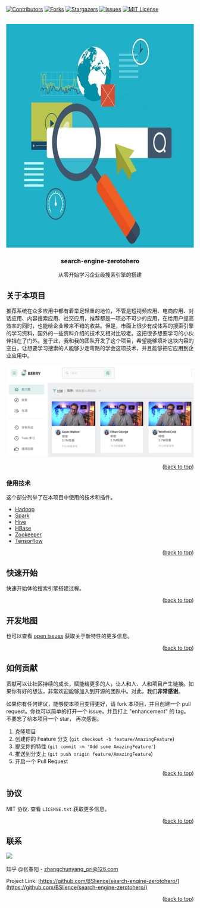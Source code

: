 <div id="top"></div>


<!-- PROJECT SHIELDS -->
<!--
*** I'm using markdown "reference style" links for readability.
*** Reference links are enclosed in brackets [ ] instead of parentheses ( ).
*** See the bottom of this document for the declaration of the reference variables
*** for contributors-url, forks-url, etc. This is an optional, concise syntax you may use.
*** https://www.markdownguide.org/basic-syntax/#reference-style-links
-->
[![Contributors][contributors-shield]][contributors-url]
[![Forks][forks-shield]][forks-url]
[![Stargazers][stars-shield]][stars-url]
[![Issues][issues-shield]][issues-url]
[![MIT License][license-shield]][license-url]



<!-- PROJECT LOGO -->
<br />
<div align="center">
  <a href="https://github.com/BSlience/search-engine-zerotohero">
    <img src="images/logo.jpeg" alt="Logo" width="800" height="600">
  </a>

  <h3 align="center">search-engine-zerotohero</h3>

  <p align="center">
    从零开始学习企业级搜索引擎的搭建
    <!-- <br />
    <a href="https://github.com/othneildrew/Best-README-Template"><strong>查看文档 »</strong></a>
    <br />
    <br />
    <a href="https://github.com/othneildrew/Best-README-Template">查看例子</a>
    ·
    <a href="https://github.com/othneildrew/Best-README-Template/issues">反馈 Bug</a>
    ·
    <a href="https://github.com/othneildrew/Best-README-Template/issues">提交 Pull Request</a> -->
  </p>
</div>



<!-- TABLE OF CONTENTS -->
<!-- <details>
  <summary>Table of Contents</summary>
  <ol>
    <li>
      <a href="#about-the-project">About The Project</a>
      <ul>
        <li><a href="#built-with">Built With</a></li>
      </ul>
    </li>
    <li>
      <a href="#getting-started">Getting Started</a>
      <ul>
        <li><a href="#prerequisites">Prerequisites</a></li>
        <li><a href="#installation">Installation</a></li>
      </ul>
    </li>
    <li><a href="#usage">Usage</a></li>
    <li><a href="#roadmap">Roadmap</a></li>
    <li><a href="#contributing">Contributing</a></li>
    <li><a href="#license">License</a></li>
    <li><a href="#contact">Contact</a></li>
    <li><a href="#acknowledgments">Acknowledgments</a></li>
  </ol>
</details> -->



<!-- ABOUT THE PROJECT -->
## 关于本项目

推荐系统在众多应用中都有着举足轻重的地位，不管是短视频应用、电商应用、对话应用、内容搜索应用、社交应用，推荐都是一项必不可少的应用，在给用户提高效率的同时，也能给企业带来不错的收益。但是，市面上很少有成体系的搜索引擎的学习资料，国外的一些资料介绍的技术又相对比较老。这把很多想要学习的小伙伴挡在了门外。鉴于此，我和我的团队开发了这个项目，希望能够填补这块内容的空白，让想要学习搜索的人能够少走弯路的学会这项技术，并且能够把它应用到企业应用中。

[![Product Name Screen Shot][product-screenshot]](https://github.com/BSlience/search-engine-zerotohero)

<p align="right">(<a href="#top">back to top</a>)</p>



### 使用技术

这个部分列举了在本项目中使用的技术和插件。

* [Hadoop](https://hadoop.apache.org/)
* [Spark](https://spark.apache.org/)
* [Hive](https://hive.apache.org/)
* [HBase](https://hbase.apache.org/)
* [Zookeeper](https://zookeeper.apache.org/)
* [Tensorflow](https://www.tensorflow.org/)

<p align="right">(<a href="#top">back to top</a>)</p>

<!-- GETTING STARTED -->
## 快速开始

快速开始体验搜索引擎搭建过程。



<p align="right">(<a href="#top">back to top</a>)</p>


<!-- USAGE EXAMPLES -->
<!-- ## 如何使用

Use this space to show useful examples of how a project can be used. Additional screenshots, code examples and demos work well in this space. You may also link to more resources.

_For more examples, please refer to the [Documentation](https://example.com)_

<p align="right">(<a href="#top">back to top</a>)</p> -->



<!-- ROADMAP -->
## 开发地图


也可以查看 [open issues](https://github.com/BSlience/search-engine-zerotohero/issues) 获取关于新特性的更多信息。

<p align="right">(<a href="#top">back to top</a>)</p>


<!-- CONTRIBUTING -->
## 如何贡献

贡献可以让社区持续的成长，赋能给更多的人，让人和人、人和项目产生链接。如果你有好的想法，非常欢迎能够加入到开源的团队中。对此，我们**非常感谢**。

如果你有任何建议，能够使本项目变得更好，请 fork 本项目，并且创建一个 pull request。你也可以简单的打开一个 issue，并且打上 "enhancement" 的 tag。不要忘了给本项目一个 star， 再次感谢。

1. 克隆项目
2. 创建你的 Feature 分支 (`git checkout -b feature/AmazingFeature`)
3. 提交你的特性 (`git commit -m 'Add some AmazingFeature'`)
4. 推送到分支上 (`git push origin feature/AmazingFeature`)
5. 开启一个 Pull Request

<p align="right">(<a href="#top">back to top</a>)</p>



<!-- LICENSE -->
## 协议

MIT 协议. 查看 `LICENSE.txt` 获取更多信息。

<p align="right">(<a href="#top">back to top</a>)</p>


<!-- CONTACT -->
## 联系

![](images/wechat.jpg)

知乎 @张春阳 - zhangchunyang_pri@126.com

Project Link: [https://github.com/BSlience/search-engine-zerotohero/](https://github.com/BSlience/search-engine-zerotohero/)

<p align="right">(<a href="#top">back to top</a>)</p>



<!-- ACKNOWLEDGMENTS -->
<!-- ## 你可能会感兴趣

Use this space to list resources you find helpful and would like to give credit to. I've included a few of my favorites to kick things off!

* [Choose an Open Source License](https://choosealicense.com)
* [GitHub Emoji Cheat Sheet](https://www.webpagefx.com/tools/emoji-cheat-sheet)
* [Malven's Flexbox Cheatsheet](https://flexbox.malven.co/)
* [Malven's Grid Cheatsheet](https://grid.malven.co/)
* [Img Shields](https://shields.io)
* [GitHub Pages](https://pages.github.com)
* [Font Awesome](https://fontawesome.com)
* [React Icons](https://react-icons.github.io/react-icons/search)

<p align="right">(<a href="#top">back to top</a>)</p> -->



<!-- MARKDOWN LINKS & IMAGES -->
<!-- https://www.markdownguide.org/basic-syntax/#reference-style-links -->
[contributors-shield]: https://img.shields.io/github/contributors/BSlience/search-engine-zerotohero.svg?style=for-the-badge
[contributors-url]: https://github.com/BSlience/search-engine-zerotohero/graphs/contributors
[forks-shield]: https://img.shields.io/github/forks/BSlience/search-engine-zerotohero.svg?style=for-the-badge
[forks-url]: https://github.com/BSlience/search-engine-zerotohero/network/members
[stars-shield]: https://img.shields.io/github/stars/BSlience/search-engine-zerotohero.svg?style=for-the-badge
[stars-url]: https://github.com/BSlience/search-engine-zerotohero/stargazers
[issues-shield]: https://img.shields.io/github/issues/BSlience/search-engine-zerotohero.svg?style=for-the-badge
[issues-url]: https://github.com/BSlience/search-engine-zerotohero/issues
[license-shield]: https://img.shields.io/github/license/BSlience/search-engine-zerotohero.svg?style=for-the-badge
[license-url]: https://github.com/BSlience/search-engine-zerotohero/blob/master/LICENSE.txt
[product-screenshot]: images/product.jpg






